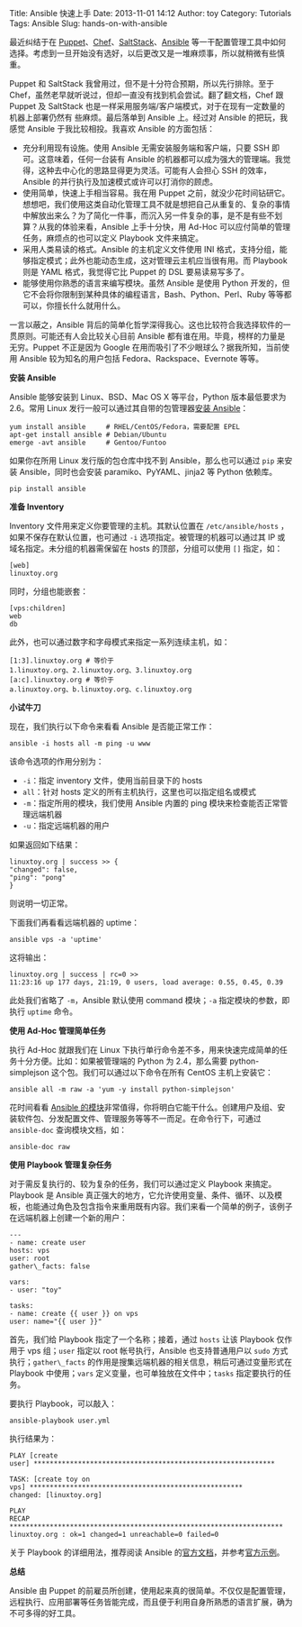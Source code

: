 Title: Ansible 快速上手
Date: 2013-11-01 14:12
Author: toy
Category: Tutorials
Tags: Ansible
Slug: hands-on-with-ansible

最近纠结于在 [Puppet][p]、[Chef][c]、[SaltStack][s]、[Ansible][a] 等一干配置管理工具中如何选择。考虑到一旦开始没有选好，以后更改又是一堆麻烦事，所以就稍微有些慎重。

<!-- PELICAN_END_SUMMARY -->

Puppet 和 SaltStack 我曾用过，但不是十分符合预期，所以先行排除。至于 Chef，虽然老早就听说过，但却一直没有找到机会尝试。翻了翻文档，Chef 跟 Puppet 及 SaltStack 也是一样采用服务端/客户端模式，对于在现有一定数量的机器上部署仍然有  些麻烦。最后落单到 Ansible 上。经过对 Ansible 的把玩，我感觉 Ansible 于我比较相投。我喜欢 Ansible 的方面包括：

* 充分利用现有设施。使用 Ansible 无需安装服务端和客户端，只要 SSH 即可。这意味着，任何一台装有 Ansible 的机器都可以成为强大的管理端。我觉得，这种去中心化的思路显得更为灵活。可能有人会担心 SSH 的效率，Ansible 的并行执行及加速模式或许可以打消你的顾虑。  
* 使用简单，快速上手相当容易。我在用 Puppet 之前，就没少花时间钻研它。想想吧，我们使用这类自动化管理工具不就是想把自己从重复的、复杂的事情中解放出来么？为了简化一件事，而沉入另一件复杂的事，是不是有些不划算？从我的体验来看，Ansible 上手十分快，用 Ad-Hoc 可以应付简单的管理任务，麻烦点的也可以定义 Playbook 文件来搞定。  
* 采用人类易读的格式。Ansible 的主机定义文件使用 INI 格式，支持分组，能够指定模式；此外也能动态生成，这对管理云主机应当很有用。而 Playbook 则是 YAML 格式，我觉得它比 Puppet 的 DSL 要易读易写多了。  
* 能够使用你熟悉的语言来编写模块。虽然 Ansible 是使用 Python 开发的，但它不会将你限制到某种具体的编程语言，Bash、Python、Perl、Ruby 等等都可以，你擅长什么就用什么。

一言以蔽之，Ansible 背后的简单化哲学深得我心。这也比较符合我选择软件的一贯原则。可能还有人会比较关心目前 Ansible 都有谁在用。毕竟，榜样的力量是无穷。Puppet 不正是因为 Google 在用而吸引了不少眼球么？据我所知，当前使用 Ansible 较为知名的用户包括 Fedora、Rackspace、Evernote 等等。

**安装 Ansible**

Ansible 能够安装到 Linux、BSD、Mac OS X 等平台，Python 版本最低要求为 2.6。常用 Linux 发行一般可以通过其自带的包管理器[安装 Ansible][i]：

    yum install ansible     # RHEL/CentOS/Fedora，需要配置 EPEL
    apt-get install ansible # Debian/Ubuntu
    emerge -avt ansible     # Gentoo/Funtoo

如果你在所用 Linux 发行版的包仓库中找不到 Ansible，那么也可以通过 `pip` 来安装 Ansible，同时也会安装 paramiko、PyYAML、jinja2 等 Python 依赖库。

    pip install ansible

**准备 Inventory**

Inventory 文件用来定义你要管理的主机。其默认位置在 `/etc/ansible/hosts` ，如果不保存在默认位置，也可通过 `-i` 选项指定。被管理的机器可以通过其 IP 或域名指定。未分组的机器需保留在 hosts 的顶部，分组可以使用 `[]` 指定，如：

    [web]  
    linuxtoy.org

同时，分组也能嵌套：

    [vps:children]  
    web  
    db

此外，也可以通过数字和字母模式来指定一系列连续主机，如：

    [1:3].linuxtoy.org # 等价于
    1.linuxtoy.org、2.linuxtoy.org、3.linuxtoy.org  
    [a:c].linuxtoy.org # 等价于
    a.linuxtoy.org、b.linuxtoy.org、c.linuxtoy.org

**小试牛刀**

现在，我们执行以下命令来看看 Ansible 是否能正常工作：

    ansible -i hosts all -m ping -u www

该命令选项的作用分别为：

* `-i`：指定 inventory 文件，使用当前目录下的 hosts  
* `all`：针对 hosts 定义的所有主机执行，这里也可以指定组名或模式  
* `-m`：指定所用的模块，我们使用 Ansible 内置的 ping 模块来检查能否正常管理远端机器  
* `-u`：指定远端机器的用户

如果返回如下结果：

    linuxtoy.org | success >> {  
    "changed": false,  
    "ping": "pong"  
    }

则说明一切正常。

下面我们再看看远端机器的 uptime：

    ansible vps -a 'uptime'

这将输出：

    linuxtoy.org | success | rc=0 >>  
    11:23:16 up 177 days, 21:19, 0 users, load average: 0.55, 0.45, 0.39

此处我们省略了 `-m`，Ansible 默认使用 command 模块；`-a` 指定模块的参数，即执行 `uptime` 命令。

**使用 Ad-Hoc 管理简单任务**

执行 Ad-Hoc 就跟我们在 Linux 下执行单行命令差不多，用来快速完成简单的任务十分方便。比如：如果被管理端的 Python 为 2.4，那么需要 python-simplejson 这个包。我们可以通过以下命令在所有 CentOS 主机上安装它：

    ansible all -m raw -a 'yum -y install python-simplejson'

花时间看看 [Ansible 的模块][m]非常值得，你将明白它能干什么。创建用户及组、安装软件包、分发配置文件、管理服务等等不一而足。在命令行下，可通过 `ansible-doc` 查询模块文档，如：

    ansible-doc raw

**使用 Playbook 管理复杂任务**

对于需反复执行的、较为复杂的任务，我们可以通过定义 Playbook 来搞定。Playbook 是 Ansible 真正强大的地方，它允许使用变量、条件、循环、以及模板，也能通过角色及包含指令来重用既有内容。我们来看一个简单的例子，该例子在远端机器上创建一个新的用户：

    ---  
    - name: create user  
    hosts: vps  
    user: root  
    gather\_facts: false

    vars:  
    - user: "toy"

    tasks:  
    - name: create {{ user }} on vps  
    user: name="{{ user }}"

首先，我们给 Playbook 指定了一个名称；接着，通过 `hosts` 让该 Playbook 仅作用于 vps 组；`user` 指定以 root 帐号执行，Ansible 也支持普通用户以 `sudo` 方式执行；`gather\_facts` 的作用是搜集远端机器的相关信息，稍后可通过变量形式在 Playbook 中使用；`vars` 定义变量，也可单独放在文件中；`tasks` 指定要执行的任务。

要执行 Playbook，可以敲入：

    ansible-playbook user.yml

执行结果为：

    PLAY [create
    user] ************************************************************

    TASK: [create toy on
    vps] *****************************************************  
    changed: [linuxtoy.org]

    PLAY
    RECAP ********************************************************************  
    linuxtoy.org : ok=1 changed=1 unreachable=0 failed=0

关于 Playbook 的详细用法，推荐阅读 Ansible 的[官方文档][d]，并参考[官方示例][e]。

**总结**

Ansible 由 Puppet 的前雇员所创建，使用起来真的很简单。不仅仅是配置管理，远程执行、应用部署等任务皆能完成，而且便于利用自身所熟悉的语言扩展，确为不可多得的好工具。

[p]: http://linuxtoy.org/archives/puppet.html  
[c]: http://www.opscode.com/chef/  
[s]: http://linuxtoy.org/archives/saltstack.html  
[a]: http://www.ansibleworks.com/  
[i]: http://www.ansibleworks.com/docs/intro\_installation.html  
[m]: http://www.ansibleworks.com/docs/modules.html  
[d]: http://www.ansibleworks.com/docs/#playbooks  
[e]: https://github.com/ansible/ansible-examples
